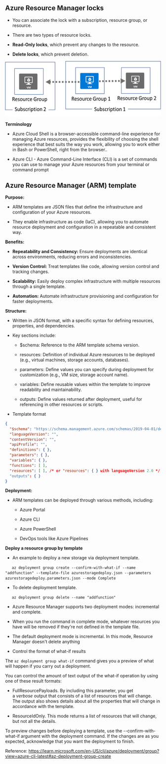 **Azure Resource Manager locks**
--------------------------------

*   You can associate the lock with a subscription, resource group, or resource.

*   There are two types of resource locks.

*   **Read-Only locks**, which prevent any changes to the resource.
    
*   **Delete locks**, which prevent deletion.

![Alt text for the image](./images/move-resources.png "Optional title text")

**Terminology**

*   Azure Cloud Shell is a browser-accessible command-line experience for managing Azure resources, provides the flexibility of choosing the shell experience that best suits the way you work, allowing you to work either in Bash or PowerShell, right from the browser..

*   Azure CLI - Azure Command-Line Interface (CLI) is a set of commands you can use to manage your Azure resources from your terminal or command prompt

**Azure Resource Manager (ARM) template**
------------------------------------------

**Purpose:**

*   ARM templates are JSON files that define the infrastructure and configuration of your Azure resources.
    
*   They enable infrastructure as code (IaC), allowing you to automate resource deployment and configuration in a repeatable and consistent way.
    

**Benefits:**

*   **Repeatability and Consistency:** Ensure deployments are identical across environments, reducing errors and inconsistencies.
    
*   **Version Control:** Treat templates like code, allowing version control and tracking changes.
    
*   **Scalability:** Easily deploy complex infrastructure with multiple resources through a single template.
    
*   **Automation:** Automate infrastructure provisioning and configuration for faster deployments.
    

**Structure:**

*   Written in JSON format, with a specific syntax for defining resources, properties, and dependencies.
    
*   Key sections include:
    
    *   $schema: Reference to the ARM template schema version.
        
    *   resources: Definition of individual Azure resources to be deployed (e.g., virtual machines, storage accounts, databases).
        
    *   parameters: Define values you can specify during deployment for customization (e.g., VM size, storage account name).
        
    *   variables: Define reusable values within the template to improve readability and maintainability.
        
    *   outputs: Define values returned after deployment, useful for referencing in other resources or scripts.

*   Template format

```json
{
  "$schema": "https://schema.management.azure.com/schemas/2019-04-01/deploymentTemplate.json#",
  "languageVersion": "",
  "contentVersion": "",
  "apiProfile": "",
  "definitions": { },
  "parameters": { },
  "variables": { },
  "functions": [ ],
  "resources": [ ], /* or "resources": { } with languageVersion 2.0 */
  "outputs": { }
}
```
        

**Deployment:**

*   ARM templates can be deployed through various methods, including:
    
    *   Azure Portal
        
    *   Azure CLI
        
    *   Azure PowerShell
        
    *   DevOps tools like Azure Pipelines

**Deploy a resource group by template**
*   An example to deploy a new storage via deployment template. 

`   az deployment group create --confirm-with-what-if --name "addfunction" --template-file azurestoragedeploy.json --parameters azurestoragedeploy.parameters.json --mode Complete`

*   To delete deployment template.

`   az deployment group delete --name "addfunction"`

*   Azure Resource Manager supports two deployment modes: incremental and complete.
*   When you run the command in complete mode, whatever resources you have will be removed if they're not defined in the template file.
*   The default deployment mode is incremental. In this mode, Resource Manager doesn't delete anything

*   Control the format of what-if results

The `az deployment group what-if` command gives you a preview of what will happen if you carry out a deployment.

You can control the amount of text output of the what-if operation by using one of these result formats:

*   FullResourcePayloads. By including this parameter, you get a _verbose_ output that consists of a list of resources that will change. The output also shows details about all the properties that will change in accordance with the template.
    
*   ResourceIdOnly. This mode returns a list of resources that will change, but not all the details.

To preview changes before deploying a template, use the \--confirm-with-what-if argument with the deployment command. If the changes are as you expected, acknowledge that you want the deployment to finish.

Reference: https://learn.microsoft.com/en-US/cli/azure/deployment/group?view=azure-cli-latest#az-deployment-group-create